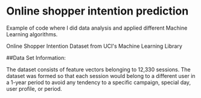 # Online shopper intention prediction

Example of code where I did data analysis and applied different Machine Learning algorithms.

Online Shopper Intention Dataset from UCI's Machine Learning Library

##Data Set Information:

The dataset consists of feature vectors belonging to 12,330 sessions.
The dataset was formed so that each session would belong to a different user in a 1-year period to avoid any tendency to a specific campaign, special day, user profile, or period.
